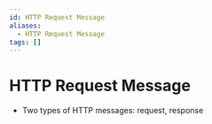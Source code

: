 ```yaml
---
id: HTTP Request Message
aliases:
  - HTTP Request Message
tags: []
---
```


# HTTP Request Message
- Two types of HTTP messages: request, response


